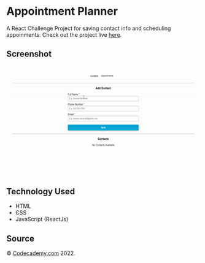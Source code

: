 # Appointment Planner

A React Challenge Project for saving contact info and scheduling appoinments. Check out the project live [here](https://myappointmentplanner.netlify.app/).

## Screenshot

![Appointment Planner](./screenshot.gif)

## Technology Used

- HTML
- CSS
- JavaScript (ReactJs)

## Source

&copy; [Codecademy.com](https://codecademy.com) 2022.
